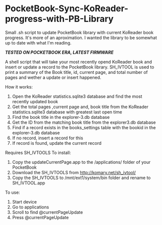 # PocketBook-Sync-KoReader-progress-with-PB-Library
Small .sh script to update PocketBook library with current KoReader book progress. It's more of an aproximation. I wanted the library to be somewhat up to date with what I'm reading.

***TESTED ON POCKETBOOK ERA, LATEST FIRMWARE***

A shell script that will take your most recently opend KoReader book and insert or update a record to the PocketBook library. SH_IVTOOL is used to print a summary of the Book title, id, current page, and total number of pages and wether a update or insert happened.

How it works:
  1. Open the KoReader statistics.sqlite3 database and find the most recently updated book
  2. Get the total pages ,current page and, book title from the KoReader statistics.sqlite3 database with greatest last open time
  3. Find the book title in the explorer-3.db database
  4. Get the ID from the matching book title from the explorer3.db database
  5. Find if a record exists in the books_settings table with the bookid in the explorer-3.db database
  6. If no record, insert a record for this
  7. If record is found, update the current record

Requires SH_IVTOOLS
To install:
  1. Copy the updateCurrentPage.app to the /applications/ folder of your PocketBook
  2. Download the SH_IVTOOLS from http://komary.net/sh_ivtool/
  3. Copy the SH_IVTOOLS to /mnt/ext1/system/bin folder and rename to SH_IVTOOL.app
 
To use:
  1. Start device
  2. Go to applications
  3. Scroll to find @currentPageUpdate
  4. Press @currentPageUpdate
